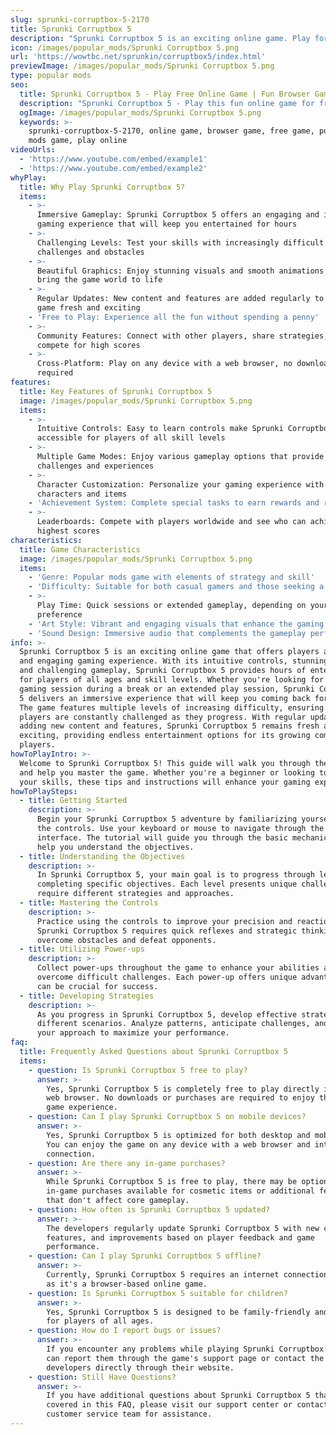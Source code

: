 ```yaml
---
slug: sprunki-corruptbox-5-2170
title: Sprunki Corruptbox 5
description: "Sprunki Corruptbox 5 is an exciting online game. Play for free directly in your browser!"
icon: /images/popular_mods/Sprunki Corruptbox 5.png
url: 'https://wowtbc.net/sprunkin/corruptbox5/index.html'
previewImage: /images/popular_mods/Sprunki Corruptbox 5.png
type: popular mods
seo:
  title: Sprunki Corruptbox 5 - Play Free Online Game | Fun Browser Games
  description: "Sprunki Corruptbox 5 - Play this fun online game for free in your browser. No download required!"
  ogImage: /images/popular_mods/Sprunki Corruptbox 5.png
  keywords: >-
    sprunki-corruptbox-5-2170, online game, browser game, free game, popular
    mods game, play online
videoUrls:
  - 'https://www.youtube.com/embed/example1'
  - 'https://www.youtube.com/embed/example2'
whyPlay:
  title: Why Play Sprunki Corruptbox 5?
  items:
    - >-
      Immersive Gameplay: Sprunki Corruptbox 5 offers an engaging and immersive
      gaming experience that will keep you entertained for hours
    - >-
      Challenging Levels: Test your skills with increasingly difficult
      challenges and obstacles
    - >-
      Beautiful Graphics: Enjoy stunning visuals and smooth animations that
      bring the game world to life
    - >-
      Regular Updates: New content and features are added regularly to keep the
      game fresh and exciting
    - 'Free to Play: Experience all the fun without spending a penny'
    - >-
      Community Features: Connect with other players, share strategies, and
      compete for high scores
    - >-
      Cross-Platform: Play on any device with a web browser, no downloads
      required
features:
  title: Key Features of Sprunki Corruptbox 5
  image: /images/popular_mods/Sprunki Corruptbox 5.png
  items:
    - >-
      Intuitive Controls: Easy to learn controls make Sprunki Corruptbox 5
      accessible for players of all skill levels
    - >-
      Multiple Game Modes: Enjoy various gameplay options that provide different
      challenges and experiences
    - >-
      Character Customization: Personalize your gaming experience with unique
      characters and items
    - 'Achievement System: Complete special tasks to earn rewards and recognition'
    - >-
      Leaderboards: Compete with players worldwide and see who can achieve the
      highest scores
characteristics:
  title: Game Characteristics
  image: /images/popular_mods/Sprunki Corruptbox 5.png
  items:
    - 'Genre: Popular mods game with elements of strategy and skill'
    - 'Difficulty: Suitable for both casual gamers and those seeking a challenge'
    - >-
      Play Time: Quick sessions or extended gameplay, depending on your
      preference
    - 'Art Style: Vibrant and engaging visuals that enhance the gaming experience'
    - 'Sound Design: Immersive audio that complements the gameplay perfectly'
info: >-
  Sprunki Corruptbox 5 is an exciting online game that offers players a unique
  and engaging gaming experience. With its intuitive controls, stunning visuals,
  and challenging gameplay, Sprunki Corruptbox 5 provides hours of entertainment
  for players of all ages and skill levels. Whether you're looking for a quick
  gaming session during a break or an extended play session, Sprunki Corruptbox
  5 delivers an immersive experience that will keep you coming back for more.
  The game features multiple levels of increasing difficulty, ensuring that
  players are constantly challenged as they progress. With regular updates
  adding new content and features, Sprunki Corruptbox 5 remains fresh and
  exciting, providing endless entertainment options for its growing community of
  players.
howToPlayIntro: >-
  Welcome to Sprunki Corruptbox 5! This guide will walk you through the basics
  and help you master the game. Whether you're a beginner or looking to improve
  your skills, these tips and instructions will enhance your gaming experience.
howToPlaySteps:
  - title: Getting Started
    description: >-
      Begin your Sprunki Corruptbox 5 adventure by familiarizing yourself with
      the controls. Use your keyboard or mouse to navigate through the game
      interface. The tutorial will guide you through the basic mechanics and
      help you understand the objectives.
  - title: Understanding the Objectives
    description: >-
      In Sprunki Corruptbox 5, your main goal is to progress through levels by
      completing specific objectives. Each level presents unique challenges that
      require different strategies and approaches.
  - title: Mastering the Controls
    description: >-
      Practice using the controls to improve your precision and reaction time.
      Sprunki Corruptbox 5 requires quick reflexes and strategic thinking to
      overcome obstacles and defeat opponents.
  - title: Utilizing Power-ups
    description: >-
      Collect power-ups throughout the game to enhance your abilities and
      overcome difficult challenges. Each power-up offers unique advantages that
      can be crucial for success.
  - title: Developing Strategies
    description: >-
      As you progress in Sprunki Corruptbox 5, develop effective strategies for
      different scenarios. Analyze patterns, anticipate challenges, and adapt
      your approach to maximize your performance.
faq:
  title: Frequently Asked Questions about Sprunki Corruptbox 5
  items:
    - question: Is Sprunki Corruptbox 5 free to play?
      answer: >-
        Yes, Sprunki Corruptbox 5 is completely free to play directly in your
        web browser. No downloads or purchases are required to enjoy the full
        game experience.
    - question: Can I play Sprunki Corruptbox 5 on mobile devices?
      answer: >-
        Yes, Sprunki Corruptbox 5 is optimized for both desktop and mobile play.
        You can enjoy the game on any device with a web browser and internet
        connection.
    - question: Are there any in-game purchases?
      answer: >-
        While Sprunki Corruptbox 5 is free to play, there may be optional
        in-game purchases available for cosmetic items or additional features
        that don't affect core gameplay.
    - question: How often is Sprunki Corruptbox 5 updated?
      answer: >-
        The developers regularly update Sprunki Corruptbox 5 with new content,
        features, and improvements based on player feedback and game
        performance.
    - question: Can I play Sprunki Corruptbox 5 offline?
      answer: >-
        Currently, Sprunki Corruptbox 5 requires an internet connection to play
        as it's a browser-based online game.
    - question: Is Sprunki Corruptbox 5 suitable for children?
      answer: >-
        Yes, Sprunki Corruptbox 5 is designed to be family-friendly and suitable
        for players of all ages.
    - question: How do I report bugs or issues?
      answer: >-
        If you encounter any problems while playing Sprunki Corruptbox 5, you
        can report them through the game's support page or contact the
        developers directly through their website.
    - question: Still Have Questions?
      answer: >-
        If you have additional questions about Sprunki Corruptbox 5 that aren't
        covered in this FAQ, please visit our support center or contact our
        customer service team for assistance.
---
```


